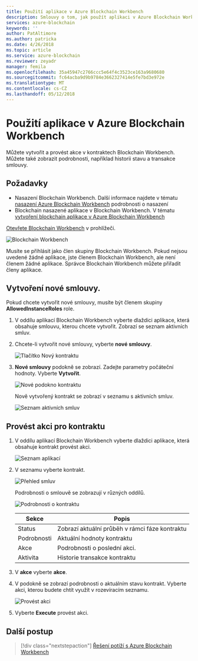 ```yaml
---
title: Použití aplikace v Azure Blockchain Workbench
description: Smlouvy o tom, jak použít aplikaci v Azure Blockchain Workbench.
services: azure-blockchain
keywords: ''
author: PatAltimore
ms.author: patricka
ms.date: 4/26/2018
ms.topic: article
ms.service: azure-blockchain
ms.reviewer: zeyadr
manager: femila
ms.openlocfilehash: 35a45947c2766ccc5e64f4c3523ce163a9680680
ms.sourcegitcommit: fc64acba9d9b9784e3662327414e5fe7bd3e972e
ms.translationtype: MT
ms.contentlocale: cs-CZ
ms.lasthandoff: 05/12/2018
---
```

# <a name="using-applications-in-azure-blockchain-workbench"></a>Použití aplikace v Azure Blockchain Workbench

Můžete vytvořit a provést akce v kontraktech Blockchain Workbench. Můžete také zobrazit podrobnosti, například historii stavu a transakce smlouvy.

## <a name="prerequisites"></a>Požadavky

* Nasazení Blockchain Workbench. Další informace najdete v tématu [nasazení Azure Blockchain Workbench](blockchain-workbench-deploy.md) podrobnosti o nasazení
* Blockchain nasazené aplikace v Blockchain Workbench. V tématu [vytvoření blockchain aplikace v Azure Blockchain Workbench]()

[Otevřete Blockchain Workbench](blockchain-workbench-deploy.md#blockchain-workbench-web-url) v prohlížeči.

![Blockchain Workbench](media/blockchain-workbench-use/workbench.png)

Musíte se přihlásit jako člen skupiny Blockchain Workbench. Pokud nejsou uvedené žádné aplikace, jste členem Blockchain Workbench, ale není členem žádné aplikace. Správce Blockchain Workbench můžete přiřadit členy aplikace.

## <a name="create-new-contract"></a>Vytvoření nové smlouvy. 

Pokud chcete vytvořit nové smlouvy, musíte být členem skupiny **AllowedInstanceRoles** role. 

1. V oddílu aplikací Blockchain Workbench vyberte dlaždici aplikace, která obsahuje smlouvu, kterou chcete vytvořit. Zobrazí se seznam aktivních smluv.

2. Chcete-li vytvořit nové smlouvy, vyberte **nové smlouvy**.

    ![Tlačítko Nový kontraktu](media/blockchain-workbench-use/contract-list.png)

3. **Nové smlouvy** podokně se zobrazí. Zadejte parametry počáteční hodnoty. Vyberte **Vytvořit**.

    ![Nové podokno kontraktu](media/blockchain-workbench-use/new-contract.png)

    Nově vytvořený kontrakt se zobrazí v seznamu s aktivních smluv.

    ![Seznam aktivních smluv](media/blockchain-workbench-use/active-contracts.png)

## <a name="take-action-on-contract"></a>Provést akci pro kontraktu

1. V oddílu aplikací Blockchain Workbench vyberte dlaždici aplikace, která obsahuje kontrakt provést akci.

    ![Seznam aplikací](media/blockchain-workbench-use/apps-list.png)

2. V seznamu vyberte kontrakt.

    ![Přehled smluv](media/blockchain-workbench-use/select-contract.png)

    Podrobnosti o smlouvě se zobrazují v různých oddílů. 

    ![Podrobnosti o kontraktu](media/blockchain-workbench-use/contract-details.png)

    | Sekce  | Popis  |
    |---------|---------|
    | Status | Zobrazí aktuální průběh v rámci fáze kontraktu |
    | Podrobnosti | Aktuální hodnoty kontraktu |
    | Akce | Podrobnosti o poslední akci. |
    | Aktivita | Historie transakce kontraktu |
    
3. V **akce** vyberte **akce**.

4. V podokně se zobrazí podrobnosti o aktuálním stavu kontrakt. Vyberte akci, kterou budete chtít využít v rozevíracím seznamu. 

    ![Provést akci](media/blockchain-workbench-use/take-action.png)

5. Vyberte **Execute** provést akci.

## <a name="next-steps"></a>Další postup

> [!div class="nextstepaction"]
> [Řešení potíží s Azure Blockchain Workbench](blockchain-workbench-troubleshooting.md)